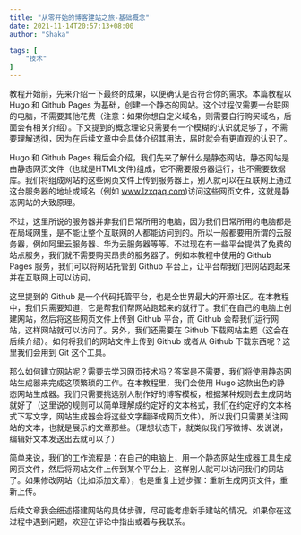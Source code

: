 ```yaml
---
title: "从零开始的博客建站之旅-基础概念"
date: 2021-11-14T20:57:13+08:00
author: "Shaka"

tags: [
    "技术"
]
---
```


教程开始前，先来介绍一下最终的成果，以便确认是否符合你的需求。本篇教程以 Hugo 和 Github Pages 为基础，创建一个静态的网站。这个过程仅需要一台联网的电脑，不需要其他花费（注意：如果你想自定义域名，则需要自行购买域名，后面会有相关介绍）。下文提到的概念理论只需要有一个模糊的认识就足够了，不需要理解透彻，因为在后续文章中会具体介绍其用法，届时就会有更直观的认识了。

Hugo 和 Github Pages 稍后会介绍，我们先来了解什么是静态网站。静态网站是由静态网页文件（也就是HTML文件)组成，它不需要服务器运行，也不需要数据库。我们将组成网站的这些网页文件上传到服务器上，别人就可以在互联网上通过这台服务器的地址或域名（例如 www.lzxqaq.com)访问这些网页文件，这就是静态网站的大致原理。

不过，这里所说的服务器并非我们日常所用的电脑，因为我们日常所用的电脑都是在局域网里，是不能让整个互联网的人都能访问到的。所以一般都要用所谓的云服务器，例如阿里云服务器、华为云服务器等等。不过现在有一些平台提供了免费的站点服务，我们就不需要购买昂贵的服务器了。例如本教程中使用的 Github Pages 服务，我们可以将网站托管到 Github 平台上，让平台帮我们把网站跑起来并在互联网上可以访问。

这里提到的 Github 是一个代码托管平台，也是全世界最大的开源社区。在本教程中，我们只需要知道，它是帮我们帮网站跑起来的就行了。我们在自己的电脑上创建网站，然后将这些网页文件上传到 Github 平台，而 Github 会帮我们运行网站，这样网站就可以访问了。另外，我们还需要在 Github 下载网站主题（这会在后续介绍）。如何将我们的网站文件上传到 Github 或者从 Github 下载东西呢？这里我们会用到 Git 这个工具。

那么如何建立网站呢？需要去学习网页技术吗？答案是不需要，我们将使用静态网站生成器来完成这项繁琐的工作。在本教程里，我们会使用 Hugo 这款出色的静态网站生成器。我们只需要挑选别人制作好的博客模板，根据某种规则去生成网站就好了（这里说的规则可以简单理解成约定好的文本格式，我们在约定好的文本格式下写文字，网站生成器会将这些文字翻译成网页文件）。所以我们只需要关注网站的文本，也就是展示的文章那些。（理想状态下，就类似我们写微博、发说说，编辑好文本发送出去就可以了）

简单来说，我们的工作流程是：在自己的电脑上，用一个静态网站生成器工具生成网页文件，然后将网站文件上传到某个平台上，这样别人就可以访问我们的网站了。如果修改网站（比如添加文章），也是重复上述步骤：重新生成网页文件，重新上传。

后续文章我会细述搭建网站的具体步骤，尽可能考虑新手建站的情况。如果你在这过程中遇到问题，欢迎在评论中指出或着与我联系。